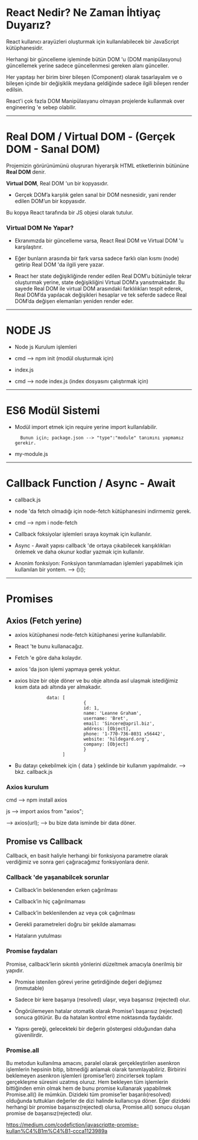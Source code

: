 # React Nedir? Ne Zaman İhtiyaç Duyarız?

React kullanıcı arayüzleri oluşturmak için kullanılabilecek bir JavaScript kütüphanesidir.

Herhangi bir güncelleme işleminde bütün DOM 'u (DOM manipülasyonu) güncellemek yerine sadece güncellenmesi gereken alanı günceller.

Her yapıtaşı her birim birer bileşen (Component) olarak tasarlayalım ve o bileşen içinde bir değişiklik meydana geldiğinde sadece ilgili bileşen render edilsin.

React'i çok fazla DOM Manipülasyanu olmayan projelerde kullanmak over engineering 'e sebep olabilir.

---

# Real DOM / Virtual DOM - (Gerçek DOM - Sanal DOM)

Projemizin görürünümünü oluşruran hiyerarşik HTML etiketlerinin bütününe **Real DOM** denir.

**Virtual DOM**, Real DOM 'un bir kopyasıdır.

* Gerçek DOM’a karşılık gelen sanal bir DOM nesnesidir, yani render edilen DOM’un bir kopyasıdır.

Bu kopya React tarafında bir JS objesi olarak tutulur.

### Virtual DOM Ne Yapar?

* Ekranımızda bir güncelleme varsa, React Real DOM ve Virtual DOM 'u karşılaştırır.

* Eğer bunların arasında bir fark varsa sadece farklı olan kısmı (node) getirip Real DOM 'da ilgili yere yazar.

* React her state değişikliğinde render edilen Real DOM’u bütünüyle tekrar oluşturmak yerine, state değişikliğini Virtual DOM’a yansıtmaktadır. Bu sayede Real DOM ile virtual DOM arasındaki farklılıkları tespit ederek, Real DOM’da yapılacak değişikleri hesaplar ve tek seferde sadece Real DOM’da değişen elemanları yeniden render eder. 

---

# NODE JS

* Node js Kurulum işlemleri

* cmd --> npm init (modül oluşturmak için)

* index.js

* cmd --> node index.js (index dosyasını çalıştırmak için)

---

# ES6 Modül Sistemi

* Modül import etmek için require yerine import kullanılabilir.

        Bunun için; package.json --> "type":"module" tanımını yapmamız gerekir.

* my-module.js 

---

# Callback Function / Async - Await

* callback.js

* node 'da fetch olmadığı için node-fetch kütüphanesini indirmemiz gerek.

* cmd --> npm i node-fetch 

* Callback foksiyolar işlemleri sıraya koymak için kullanılır.

* Async - Await yapısı callback 'de ortaya çıkabilecek karışıklıkları önlemek ve daha okunur kodlar yazmak için kullanılır.

* Anonim fonksiyon: Fonksiyon tanımlamadan işlemleri yapabilmek için kullanılan bir yontem. --> ()();

---

# Promises

## Axios (Fetch yerine)

* axios kütüphanesi node-fetch kütüphanesi yerine kullanılabilir.

* React 'te bunu kullanacağız.

* Fetch 'e göre daha kolaydır.

* axios 'da json işlemi yapmaya gerek yoktur.

* axios bize bir obje döner ve bu obje altında asıl ulaşmak istediğimiz kısım data adı altında yer almakadır.

                  data: [
                                {
                                id: 1,
                                name: 'Leanne Graham',
                                username: 'Bret',
                                email: 'Sincere@april.biz',
                                address: [Object],
                                phone: '1-770-736-8031 x56442',
                                website: 'hildegard.org',
                                company: [Object]
                                }
                        ]

* Bu datayı çekebilmek için { data } şeklinde bir kullanım yapılmalıdır. --> bkz. callback.js

### **Axios kurulum**

cmd --> npm install axios

js --> import axios from "axios"; 

--> axios(url); --> bu bize data isminde bir data döner.

## **Promise vs Callback**

Callback, en basit haliyle herhangi bir fonksiyona parametre olarak verdiğimiz ve sonra geri çağıracağımız fonksiyonlara denir.

### **Callback 'de yaşanabilcek sorunlar**

* Callback’in beklenenden erken çağırılması

* Callback’in hiç çağırılmaması

* Callback’in beklenilenden az veya çok çağırılması

* Gerekli parametreleri doğru bir şekilde alamaması

* Hataların yutulması

### **Promise faydaları**

Promise, callback’lerin sıkıntılı yönlerini düzeltmek amacıyla önerilmiş bir yapıdır. 

* Promise istenilen görevi yerine getirdiğinde değeri değişmez (immutable)

* Sadece bir kere başarıya (resolved) ulaşır, veya başarısız (rejected) olur.

* Öngörülemeyen hatalar otomatik olarak Promise’i başarısız (rejected) sonuca götürür. Bu da hataları kontrol etme noktasında faydalıdır.

* Yapısı gereği, gelecekteki bir değerin göstergesi olduğundan daha güvenilirdir.

### **Promise.all**

 Bu metodun kullanılma amacını, paralel olarak gerçekleştirilen asenkron işlemlerin hepsinin bitip, bitmediği anlamak olarak tanımlayabiliriz. Birbirini beklemeyen asenkron işlemleri (promise’leri) zincirlersek toplam gerçekleşme süresini uzatmış oluruz. Hem bekleyen tüm işlemlerin bittiğinden emin olmak hem de bunu promise kullanarak yapabilmek Promise.all() ile mümkün. Dizideki tüm promise’ler başarılı(resolved) olduğunda tuttukları değerler de dizi halinde kullanıcıya döner. Eğer dizideki herhangi bir promise başarısız(rejected) olursa, Promise.all() sonucu oluşan promise de başarısız(rejected) olur.

https://medium.com/codefiction/javascriptte-promise-kullan%C4%B1m%C4%B1-ccca1123989a







